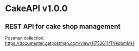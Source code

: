 # CakeAPI v1.0.0
## REST API for cake shop management

Postman collection: https://documenter.getpostman.com/view/11752611/TVeqbmMH
